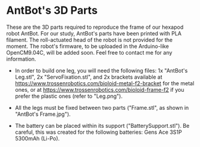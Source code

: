 # AntBot's 3D Parts

These are the 3D parts required to reproduce the frame of our hexapod robot AntBot. For our study, AntBot's parts have been printed with PLA filament. The roll-actuated head of the robot is not provided for the moment. The robot's firmware, to be uploaded in the Arduino-like OpenCM9.04C, will be added soon. Feel free to contact me for any information.

* In order to build one leg, you will need the following files: 1x "AntBot's Leg.stl", 2x "ServoFixation.stl", and 2x brackets available at https://www.trossenrobotics.com/bioloid-metal-f2-bracket for the metal ones, or at https://www.trossenrobotics.com/bioloid-frame-f2 if you prefer the plastic ones (refer to "Leg.png").

* All the legs must be fixed between two parts ("Frame.stl", as shown in "AntBot's Frame.jpg").  

* The battery can be placed within its support ("BatterySupport.stl"). Be careful, this was created for the following batteries: Gens Ace 3S1P 5300mAh (Li-Po). 

